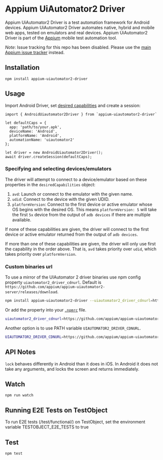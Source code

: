 # Appium UiAutomator2 Driver

Appium UiAutomator2 Driver is a test automation framework for Android devices. Appium UiAutomator2 Driver automates native, hybrid and mobile web apps, tested on emulators and real devices. Appium UiAutomator2 Driver is part of the [Appium](https://github.com/appium/appium) mobile test automation tool.

*Note*: Issue tracking for this repo has been disabled. Please use the [main Appium issue tracker](https://github.com/appium/appium/issues) instead.

## Installation

```
npm install appium-uiautomator2-driver
```

## Usage
Import Android Driver, set [desired capabilities](http://appium.io/docs/en/writing-running-appium/caps/index.html#android-only) and create a session:

```
import { AndroidUiautomator2Driver } from `appium-uiautomator2-driver`

let defaultCaps = {
  app: 'path/to/your.apk',
  deviceName: 'Android',
  platformName: 'Android',
  automationName: 'uiautomator2'
};

let driver = new AndroidUiautomator2Driver();
await driver.createSession(defaultCaps);
```

### Specifying and selecting devices/emulators
The driver will attempt to connect to a device/emulator based on these properties in the `desiredCapabilities` object:

1. `avd`: Launch or connect to the emulator with the given name.
1. `udid`: Connect to the device with the given UDID.
1. `platformVersion`: Connect to the first device or active emulator whose OS begins with the desired OS. This means `platformVersion: 5` will take the first `5x` device from the output of `adb devices` if there are multiple available.

If none of these capabilities are given, the driver will connect to the first device or active emulator returned from the output of `adb devices`.

If more than one of these capabilities are given, the driver will only use first the capability in the order above. That is, `avd` takes priority over `udid`, which takes priority over `platformVersion`.

### Custom binaries url

To use a mirror of the UIAutomator 2 driver binaries use npm config property `uiautomator2_driver_cdnurl`.
Default is `https://github.com/appium/appium-uiautomator2-server/releases/download`.

```bash
npm install appium-uiautomator2-driver --uiautomator2_driver_cdnurl=https://github.com/appium/appium-uiautomator2-server/releases/download
```

Or add the property into your [`.npmrc`](https://docs.npmjs.com/files/npmrc) file.

```bash
uiautomator2_driver_cdnurl=https://github.com/appium/appium-uiautomator2-server/releases/download
```

Another option is to use PATH variable `UIAUTOMATOR2_DRIVER_CDNURL`.

```bash
UIAUTOMATOR2_DRIVER_CDNURL=https://github.com/appium/appium-uiautomator2-server/releases/download npm install appium-uiautomator2-driver
```

## API Notes

`lock` behaves differently in Android than it does in iOS. In Android it does not take any arguments, and locks the screen and returns immediately.


## Watch

```
npm run watch
```

## Running E2E Tests on TestObject

To run E2E tests (/test/functional/) on TestObject, set the environment variable TESTOBJECT_E2E_TESTS to true

## Test

```
npm test
```

